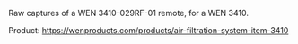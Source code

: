 Raw captures of a WEN 3410-029RF-01 remote, for a WEN 3410.

Product: https://wenproducts.com/products/air-filtration-system-item-3410
